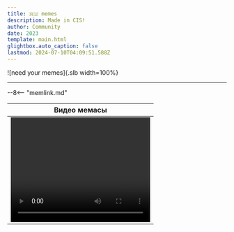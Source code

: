 ```yaml
---
title: 🇷🇺 memes
description: Made in CIS!
author: Community
date: 2023
template: main.html
glightbox.auto_caption: false
lastmod: 2024-07-10T04:09:51.588Z
---
```


![need your memes]{.slb width=100%}

<!-- ![need your memes](https://i.imgur.com/04xWgUQ.png){.skip-lb width=100%} -->
<!-- ![need your memes](https://i.imgur.com/otBWrXW.jpeg) -->
***

--8<-- "memlink.md"

|                                                                  Видео                                                      мемасы                                                                  |
| :-------------------------------------------------------------------------------------------------------------------------------------------------------------------------------------------------: |
| <video width="320" height="240" controls><source src="https://www.dropbox.com/scl/fi/wga0ctnwyvyacyw08gui9/phil.webm?rlkey=di4abunb6uqlwwb27t5bss0ln&st=yihoaorn&raw=1"" type="video/webm"></video> |

